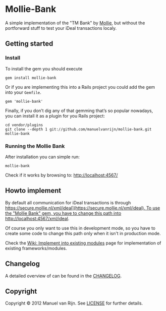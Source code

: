 # Mollie-Bank

A simple implementation of the "TM Bank" by [Mollie](http://www.mollie.nl), but without the portforward stuff to test your iDeal transactions localy.

## Getting started

### Install

To install the gem you should execute

```
gem install mollie-bank
```

Or if you are implementing this into a Rails project you could add the gem into your `Gemfile`.

```
gem 'mollie-bank'
```

Finally, if you don’t dig any of that gemming that’s so popular nowadays, you can install it as a plugin for you Rails project:

```
cd vendor/plugins
git clone --depth 1 git://github.com/manuelvanrijn/mollie-bank.git mollie-bank
```

### Running the Mollie Bank

After installation you can simple run:

```
mollie-bank
```

Check if it works by browsing to: [http://localhost:4567/](http://localhost:4567/)

## Howto implement

By default all communication for iDeal transactions is through [https://secure.mollie.nl/xml/ideal](https://secure.mollie.nl/xml/ideal). To use the "Mollie Bank" gem, you have to change this path into http://localhost:4567/xml/ideal](http://localhost:4567/xml/ideal).

Of course you only want to use this in development mode, so you have to create some code to change this path only when it isn't in production mode.

Check the [Wiki: Implement into existing modules](https://github.com/manuelvanrijn/mollie-bank/wiki/Implement-into-existing-modules) page for implementation of existing frameworks/modules.

## Changelog

A detailed overview of can be found in the [CHANGELOG](https://github.com/manuelvanrijn/mollie-bank/blob/master/CHANGELOG.md).

## Copyright

Copyright © 2012 Manuel van Rijn. See [LICENSE](https://github.com/manuelvanrijn/mollie-bank/blob/master/LICENSE.md) for further details.
